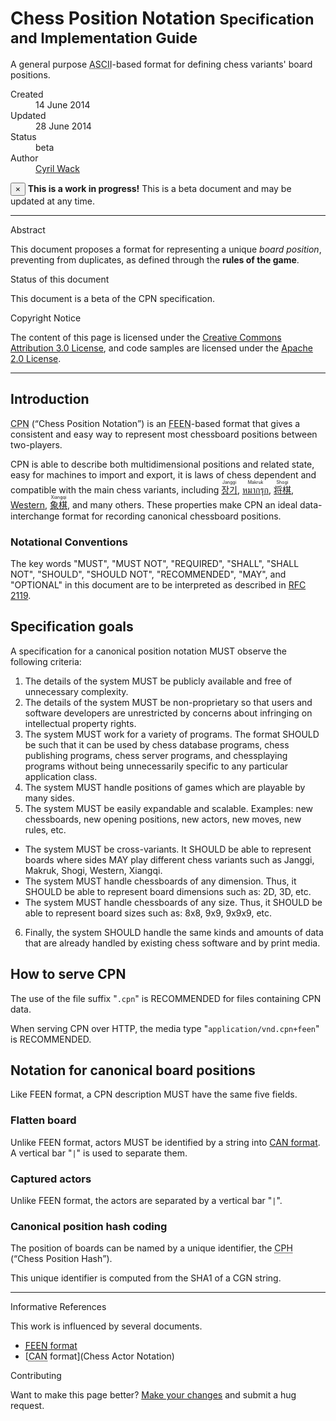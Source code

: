 # Chess Position Notation <small>Specification and Implementation Guide</small>

A general purpose <abbr title="American Standard Code for Information Interchange">ASCII</abbr>-based format for defining chess variants' board positions.

<dl class="dl-horizontal">
  <dt>Created</dt>
  <dd><time datetime="2013-06-14T23:17:44Z">14 June 2014</time></dd>

  <dt>Updated</dt>
  <dd><time datetime="2014-06-28T23:42:34Z">28 June 2014</time></dd>

  <dt>Status</dt>
  <dd>beta</dd>

  <dt>Author</dt>
  <dd><a rel="external author" href="https://plus.google.com/+CyrilWack">Cyril Wack</a></dd>
</dl>

<div class="alert alert-warning">
  <button type="button" class="close" data-dismiss="alert">&times;</button>
  <strong>This is a work in progress!</strong>
  This is a beta document and may be updated at any time.
</div>

***

<div class="sub-title">Abstract</div>

This document proposes a format for representing a unique _board position_, preventing from duplicates, as defined through the **rules of the game**.

<div class="sub-title">Status of this document</div>

This document is a beta of the CPN specification.

<div class="sub-title">Copyright Notice</div>

The content of this page is licensed under the [Creative Commons Attribution 3.0 License](//creativecommons.org/licenses/by/3.0/), and code samples are licensed under the [Apache 2.0 License](//www.apache.org/licenses/LICENSE-2.0).

***

## Introduction

<abbr title="Chess Position Notation">CPN</abbr> (<q>Chess Position Notation</q>) is an <abbr title="Forsyth–Edwards Expanded Notation">FEEN</abbr>-based format that gives a consistent and easy way to represent most chessboard positions between two-players.

CPN is able to describe both multidimensional positions and related state, easy for machines to import and export, it is laws of chess dependent and compatible with the main chess variants, including [<ruby lang="ko">장기<rt lang="en">Janggi</rt></ruby>](//en.wikipedia.org/wiki/Janggi), [<ruby lang="th">หมากรุก<rt lang="en">Makruk</rt></ruby>](//en.wikipedia.org/wiki/Makruk), [<ruby lang="ja">将棋<rt lang="en">Shogi</rt></ruby>](//en.wikipedia.org/wiki/Shogi), [Western](//en.wikipedia.org/wiki/Chess), [<ruby lang="zh">象棋<rt lang="en">Xiangqi</rt></ruby>](//en.wikipedia.org/wiki/Xiangqi), and many others.  These properties make CPN an ideal data-interchange format for recording canonical chessboard positions.

### Notational Conventions

The key words "MUST", "MUST NOT", "REQUIRED", "SHALL", "SHALL NOT", "SHOULD", "SHOULD NOT", "RECOMMENDED", "MAY", and "OPTIONAL" in this document are to be interpreted as described in [RFC 2119](//tools.ietf.org/html/rfc2119).

## Specification goals

A specification for a canonical position notation MUST observe the following criteria:

1. The details of the system MUST be publicly available and free of unnecessary complexity.
2. The details of the system MUST be non-proprietary so that users and software developers are unrestricted by concerns about infringing on intellectual property rights.
3. The system MUST work for a variety of programs.  The format SHOULD be such that it can be used by chess database programs, chess publishing programs, chess server programs, and chessplaying programs without being unnecessarily specific to any particular application class.
4. The system MUST handle positions of games which are playable by many sides.
5. The system MUST be easily expandable and scalable.  Examples: new chessboards, new opening positions, new actors, new moves, new rules, etc.
  * The system MUST be cross-variants.
    It SHOULD be able to represent boards where sides MAY play
    different chess variants such as Janggi, Makruk, Shogi, Western, Xiangqi.
  * The system MUST handle chessboards of any dimension.
    Thus, it SHOULD be able to represent board dimensions such as: 2D, 3D, etc.
  * The system MUST handle chessboards of any size.
    Thus, it SHOULD be able to represent board sizes such as: 8x8, 9x9, 9x9x9, etc.
6. Finally, the system SHOULD handle the same kinds and amounts of data that are already handled by existing chess software and by print media.

## How to serve CPN

The use of the file suffix "`.cpn`" is RECOMMENDED for files containing CPN data.

When serving CPN over HTTP, the media type "`application/vnd.cpn+feen`" is RECOMMENDED.

## <span id="resource">Notation for canonical board positions</span>

Like FEEN format, a CPN description MUST have the same five fields.

### Flatten board

Unlike FEEN format, actors MUST be identified by a string into [CAN format](Chess-Actor-Notation).  A vertical bar "`|`" is used to separate them.

### Captured actors

Unlike FEEN format, the actors are separated by a vertical bar "`|`".

### Canonical position hash coding

The position of boards can be named by a unique identifier, the <abbr title="Chess Position Hash">CPH</abbr> (<q>Chess Position Hash</q>).

This unique identifier is computed from the SHA1 of a CGN string.

***

<!-- div class="sub-title">See also</div>

* [An implementation in Ruby](//github.com/sashite/cpn.rb) -->

<div class="sub-title">Informative References</div>

This work is influenced by several documents.

* [<abbr title="Forsyth–Edwards Expanded Notation">FEEN</abbr> format](Forsyth-Edwards-Expanded-Notation)
* [<abbr title="Chess-Actor-Notation">CAN</abbr> format](Chess Actor Notation)

<div class="sub-title">Contributing</div>

Want to make this page better?  [Make your changes](//github.com/sashite/open-standards.md/edit/master/docs/Chess-Position-Notation.md) and submit a hug request.
